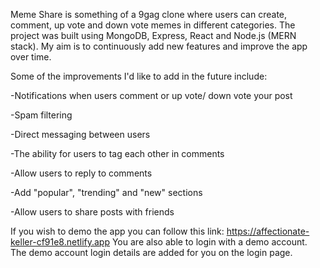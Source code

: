 Meme Share is something of a 9gag clone where users can create, comment, up vote and down vote memes in different categories. 
The project was built using MongoDB, Express, React and Node.js (MERN stack). My aim is to continuously add new features and improve the app over time.

Some of the improvements I'd like to add in the future include:

-Notifications when users comment or up vote/ down vote your post

-Spam filtering

-Direct messaging between users

-The ability for users to tag each other in comments

-Allow users to reply to comments

-Add "popular", "trending" and "new" sections

-Allow users to share posts with friends

If you wish to demo the app you can follow this link: https://affectionate-keller-cf91e8.netlify.app
You are also able to login with a demo account. The demo account login details are added for you on the login page.
